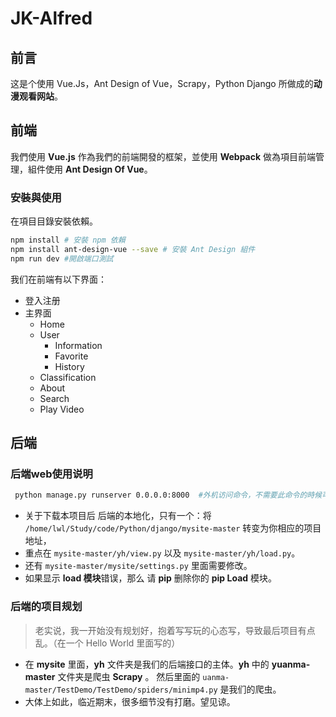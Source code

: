 JK-Alfred
===

## 前言

这是个使用 Vue.Js，Ant Design of Vue，Scrapy，Python Django 所做成的**动漫观看网站**。

## 前端

我們使用 **Vue.js** 作為我們的前端開發的框架，並使用 **Webpack** 做為項目前端管理，組件使用 **Ant Design Of Vue**。

### 安裝與使用

在項目目錄安裝依賴。

```zsh
npm install # 安裝 npm 依賴
npm install ant-design-vue --save # 安裝 Ant Design 組件
npm run dev #開啟端口測試
```

我们在前端有以下界面：

+ 登入注册
+ 主界面
  - Home
  - User
    - Information
    - Favorite
    - History
  - Classification
  - About
  - Search
  - Play Video

## 后端

### 后端web使用说明

```zsh
 python manage.py runserver 0.0.0.0:8000  #外机访问命令，不需要此命令的時候可以用自己的辦法。
```

- 关于下载本项目后 后端的本地化，只有一个：将 `/home/lwl/Study/code/Python/django/mysite-master` 转变为你相应的项目地址，
- 重点在 `mysite-master/yh/view.py` 以及 `mysite-master/yh/load.py`。
- 还有 `mysite-master/mysite/settings.py` 里面需要修改。
- 如果显示 **load 模块**错误，那么 请 **pip** 删除你的 **pip Load** 模块。

### 后端的项目规划

> 老实说，我一开始没有规划好，抱着写写玩的心态写，导致最后项目有点乱。（在一个 Hello World 里面写的）

- 在 **mysite** 里面，**yh** 文件夹是我们的后端接口的主体。**yh** 中的 **yuanma-master** 文件夹是爬虫 **Scrapy** 。 然后里面的 `uanma-master/TestDemo/TestDemo/spiders/minimp4.py` 是我们的爬虫。
- 大体上如此，临近期末，很多细节没有打磨。望见谅。